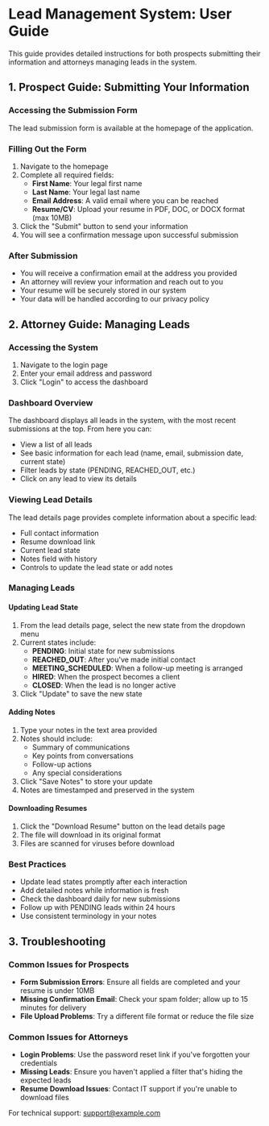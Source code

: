 # Lead Management System: User Guide

This guide provides detailed instructions for both prospects submitting their information and attorneys managing leads in the system.

## 1. Prospect Guide: Submitting Your Information

### Accessing the Submission Form

The lead submission form is available at the homepage of the application.

### Filling Out the Form

1. Navigate to the homepage
2. Complete all required fields:
   - **First Name**: Your legal first name
   - **Last Name**: Your legal last name
   - **Email Address**: A valid email where you can be reached
   - **Resume/CV**: Upload your resume in PDF, DOC, or DOCX format (max 10MB)
3. Click the "Submit" button to send your information
4. You will see a confirmation message upon successful submission

### After Submission

- You will receive a confirmation email at the address you provided
- An attorney will review your information and reach out to you
- Your resume will be securely stored in our system
- Your data will be handled according to our privacy policy

## 2. Attorney Guide: Managing Leads

### Accessing the System

1. Navigate to the login page 
2. Enter your email address and password
3. Click "Login" to access the dashboard

### Dashboard Overview

The dashboard displays all leads in the system, with the most recent submissions at the top. From here you can:

- View a list of all leads
- See basic information for each lead (name, email, submission date, current state)
- Filter leads by state (PENDING, REACHED_OUT, etc.)
- Click on any lead to view its details

### Viewing Lead Details

The lead details page provides complete information about a specific lead:

- Full contact information
- Resume download link
- Current lead state
- Notes field with history
- Controls to update the lead state or add notes

### Managing Leads

#### Updating Lead State

1. From the lead details page, select the new state from the dropdown menu
2. Current states include:
   - **PENDING**: Initial state for new submissions
   - **REACHED_OUT**: After you've made initial contact
   - **MEETING_SCHEDULED**: When a follow-up meeting is arranged
   - **HIRED**: When the prospect becomes a client
   - **CLOSED**: When the lead is no longer active
3. Click "Update" to save the new state

#### Adding Notes

1. Type your notes in the text area provided
2. Notes should include:
   - Summary of communications
   - Key points from conversations
   - Follow-up actions
   - Any special considerations
3. Click "Save Notes" to store your update
4. Notes are timestamped and preserved in the system

#### Downloading Resumes

1. Click the "Download Resume" button on the lead details page
2. The file will download in its original format
3. Files are scanned for viruses before download

### Best Practices

- Update lead states promptly after each interaction
- Add detailed notes while information is fresh
- Check the dashboard daily for new submissions
- Follow up with PENDING leads within 24 hours
- Use consistent terminology in your notes

## 3. Troubleshooting

### Common Issues for Prospects

- **Form Submission Errors**: Ensure all fields are completed and your resume is under 10MB
- **Missing Confirmation Email**: Check your spam folder; allow up to 15 minutes for delivery
- **File Upload Problems**: Try a different file format or reduce the file size

### Common Issues for Attorneys

- **Login Problems**: Use the password reset link if you've forgotten your credentials
- **Missing Leads**: Ensure you haven't applied a filter that's hiding the expected leads
- **Resume Download Issues**: Contact IT support if you're unable to download files

For technical support: support@example.com
